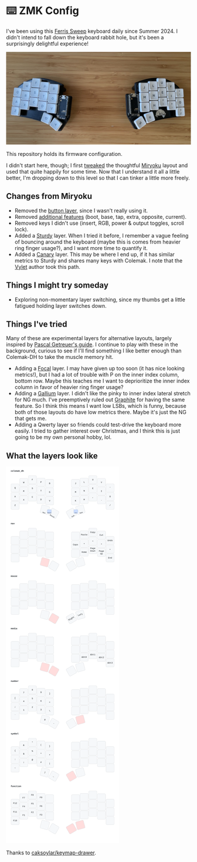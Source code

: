 # ⌨️ ZMK Config

I've been using this [Ferris Sweep][ferris-sweep] keyboard daily since Summer
2024. I didn't intend to fall down the keyboard rabbit hole, but it's been a
surprisingly delightful experience!

![keyboard][keyboard]

This repository holds its firmware configuration.

I didn't start here, though; I first [tweaked][tweaked] the thoughtful
[Miryoku][miryoku] layout and used that quite happily for some time. Now that I
understand it all a little better, I'm dropping down to this level so that I
can tinker a little more freely.

## Changes from Miryoku

- Removed the [button layer][miryoku-button-layer], since I wasn't really using
  it.
- Removed [additional features][miryoku-additional-features] (boot, base, tap,
  extra, opposite, current).
- Removed keys I didn't use (insert, RGB, power & output toggles, scroll lock).
- Added a [Sturdy][sturdy] layer. When I tried it before, I remember a vague
  feeling of bouncing around the keyboard (maybe this is comes from heavier
  ring finger usage?), and I want more time to quantify it.
- Added a [Canary][canary] layer. This may be where I end up, if it has similar
  metrics to Sturdy and shares many keys with Colemak. I note that the
  [Vylet][vylet] author took this path.

## Things I might try someday

- Exploring non-momentary layer switching, since my thumbs get a little
  fatigued holding layer switches down.

## Things I've tried

Many of these are experimental layers for alternative layouts, largely inspired
by [Pascal Getreuer's guide][which-alt]. I continue to play with these in the
background, curious to see if I'll find something I like better enough than
Colemak-DH to take the muscle memory hit.

- Adding a [Focal][focal] layer. I may have given up too soon (it has nice
  looking metrics!), but I had a lot of trouble with P on the inner index
  column, bottom row. Maybe this teaches me I want to deprioritize the inner
  index column in favor of heavier ring finger usage?
- Adding a [Gallium][gallium] layer. I didn't like the pinky to inner index
  lateral stretch for NG much. I've preemptively ruled out [Graphite][graphite]
  for having the same feature. So I think this means I want low LSBs, which is
  funny, because both of those layouts do have low metrics there. Maybe it's
  just the NG that gets me.
- Adding a Qwerty layer so friends could test-drive the keyboard more easily. I
  tried to gather interest over Christmas, and I think this is just going to be
  my own personal hobby, lol.

## What the layers look like

![keymap][keymap]

Thanks to [caksoylar/keymap-drawer][keymap-drawer].

[ferris-sweep]: https://github.com/davidphilipbarr/Sweep
[keyboard]: docs/keyboard.jpeg
[tweaked]: https://github.com/manna-harbour/miryoku_zmk/compare/master...matthewtodd:miryoku_zmk:matthewtodd
[miryoku]: https://github.com/manna-harbour/miryoku
[miryoku-mouse-layer]: https://github.com/manna-harbour/miryoku/tree/master/docs/reference#mouse
[miryoku-button-layer]: https://github.com/manna-harbour/miryoku/tree/master/docs/reference#button
[miryoku-additional-features]: https://github.com/manna-harbour/miryoku/tree/master/docs/reference#additional-features
[sturdy]: https://oxey.dev/sturdy
[canary]: https://github.com/Apsu/Canary
[gallium]: https://github.com/GalileoBlues/Gallium
[graphite]: https://github.com/rdavison/graphite-layout
[focal]: https://github.com/Keyhabit/Focal-keyboard-layout/
[vylet]: https://github.com/MightyAcas/vylet
[which-alt]: https://getreuer.info/posts/keyboards/alt-layouts/index.html#which-alt-keyboard-layout-should-i-learn
[keymap]: docs/cradio.svg
[keymap-drawer]: https://github.com/caksoylar/keymap-drawer

